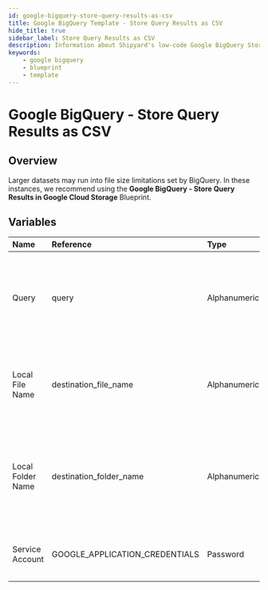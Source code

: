 ```yaml
---
id: google-bigquery-store-query-results-as-csv
title: Google BigQuery Template - Store Query Results as CSV
hide_title: true
sidebar_label: Store Query Results as CSV
description: Information about Shipyard's low-code Google BigQuery Store Query Results as CSV blueprint. Turn the results of your SQL SELECT statement into a CSV file. Extract your Google BigQuery data into files for easier delivery to clients and partners.
keywords:
    - google bigquery
    - blueprint
    - template
---
```


# Google BigQuery - Store Query Results as CSV

## Overview

Larger datasets may run into file size limitations set by BigQuery. In these instances, we recommend using the **Google BigQuery - Store Query Results in Google Cloud Storage** Blueprint.



## Variables

| Name | Reference | Type | Required | Default | Options | Description |
|:---|:---|:---|:---|:---|:---|:---|
| Query | query | Alphanumeric | :white_check_mark: | - | - | Standard SQL query to be executed against BigQuery. Does not support Legacy SQL. |
| Local File Name | destination_file_name | Alphanumeric | :white_check_mark: | - | - | Name of file to be generated with the results. Should be `.csv` extension. |
| Local Folder Name | destination_folder_name | Alphanumeric | :heavy_minus_sign: | - | - | Folder where the file should be downloaded. Leaving blank will place the file in the home directory. |
| Service Account | GOOGLE_APPLICATION_CREDENTIALS | Password | :white_check_mark: | - | - | JSON from a Google Cloud Service account key. |



